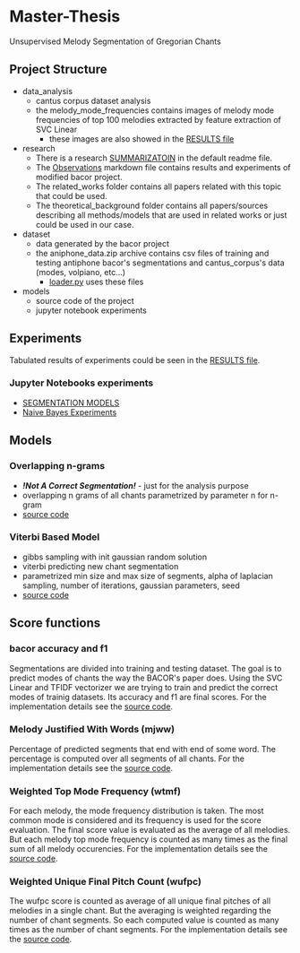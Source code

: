 # Master-Thesis
Unsupervised Melody Segmentation of Gregorian Chants

## Project Structure
 - data_analysis
   - cantus corpus dataset analysis
   - the melody_mode_frequencies contains images of melody mode frequencies of top 100 melodies extracted by feature extraction of SVC Linear
     - these images are also showed in the [RESULTS file](./RESULTS.MD)
 - research
   - There is a research [SUMMARIZATOIN](./research/ReadMe.MD) in the default readme file.
   - The [Observations](./research/Observations.MD) markdown file contains results and experiments of modified bacor project.
   - The related_works folder contains all papers related with this topic that could be used.
   - The theoretical_background folder contains all papers/sources describing all methods/models that are used in related works or just could be used in our case.
 - dataset
   - data generated by the bacor project
   - the aniphone_data.zip archive contains csv files of training and testing antiphone bacor's segmentations and cantus_corpus's data (modes, volpiano, etc...)
     - [loader.py](./models/src/utils/loader.py) uses these files
 - models
   - source code of the project
   - jupyter notebook experiments



## Experiments

Tabulated results of experiments could be seen in the [RESULTS file](./RESULTS.MD).
### Jupyter Notebooks experiments
 - [SEGMENTATION MODELS](./models/experiments.ipynb)
 - [Naive Bayes Experiments](./models/naive_bayes_analysis.ipynb)



## Models

### Overlapping n-grams
 - ***!Not A Correct Segmentation!*** - just for the analysis purpose
 - overlapping n grams of all chants parametrized by parameter n for n-gram
 - [source code](./models/src/models/overlapping_ngrams.py)

### Viterbi Based Model
 - gibbs sampling with init gaussian random solution
 - viterbi predicting new chant segmentation
 - parametrized min size and max size of segments, alpha of laplacian sampling, number of iterations, gaussian parameters, seed
 - [source code](./models/src/models/viterbi_based_model.py)





## Score functions

### bacor accuracy and f1
Segmentations are divided into training and testing dataset. The goal is to predict modes of chants the way the BACOR's paper does. Using the SVC Linear and TFIDF vectorizer we are trying to train and predict the correct modes of trainig datasets. Its accuracy and f1 are final scores. For the implementation details see the [source code](./models/src/eval/bacor_score.py).

### Melody Justified With Words (mjww)
Percentage of predicted segments that end with end of some word. The percentage is computed over all segments of all chants. For the implementation details see the [source code](./models/src/eval/mjww_score.py).

### Weighted Top Mode Frequency (wtmf)
For each melody, the mode frequency distribution is taken. The most common mode is considered and its frequency is used for the score evaluation. The final score value is evaluated as the average of all melodies. But each melody top mode frequency is counted as many times as the final sum of all melody occurencies. For the implementation details see the [source code](./models/src/eval/wtmf.py).

### Weighted Unique Final Pitch Count (wufpc)
The wufpc score is counted as average of all unique final pitches of all melodies in a single chant. But the averaging is weighted regarding the number of chant segments. So each computed value is counted as many times as the number of chant segments. For the implementation details see the [source code](./models/src/eval/wufpc_score.py).